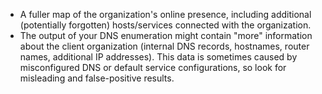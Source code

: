 * A fuller map of the organization's online presence, including additional (potentially forgotten) hosts/services connected with the organization.
* The output of your DNS enumeration might contain "more" information about the client organization (internal DNS records, hostnames, router names, additional IP addresses). This data is sometimes caused by misconfigured DNS or default service configurations, so look for misleading and false-positive results.
